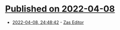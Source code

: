 # [Published on 2022-04-08](index.md)

* [2022-04-08, 24:48:42](https://news.ycombinator.com/item?id=30952084) - [Zas Editor](https://www.zeditor.app/)
